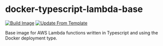 # docker-typescript-lambda-base
[![Build Image](https://github.com/infrastructure-blocks/docker-typescript-lambda-base/actions/workflows/build-image.yml/badge.svg)](https://github.com/infrastructure-blocks/docker-typescript-lambda-base/actions/workflows/build-image.yml)
[![Update From Template](https://github.com/infrastructure-blocks/docker-typescript-lambda-base/actions/workflows/update-from-template.yml/badge.svg)](https://github.com/infrastructure-blocks/docker-typescript-lambda-base/actions/workflows/update-from-template.yml)

Base image for AWS Lambda functions written in Typescript and using the Docker deployment type.
